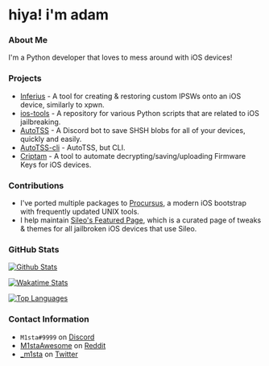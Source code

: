 # hiya! i'm adam


### About Me
I'm a Python developer that loves to mess around with iOS devices!

### Projects
- [Inferius](https://github.com/marijuanARM/Inferius/) - A tool for creating & restoring custom IPSWs onto an iOS device, similarly to xpwn.
- [ios-tools](https://github.com/marijuanARM/ios-tools/) - A repository for various Python scripts that are related to iOS jailbreaking.
- [AutoTSS](https://github.com/marijuanARM/autotss/) - A Discord bot to save SHSH blobs for all of your devices, quickly and easily.
- [AutoTSS-cli](https://github.com/marijuanARM/autotss-cli/) - AutoTSS, but CLI.
- [Criptam](https://github.com/marijuanARM/Criptam/) - A tool to automate decrypting/saving/uploading Firmware Keys for iOS devices.

### Contributions
- I've ported multiple packages to [Procursus](https://github.com/ProcursusTeam/Procursus/), a modern iOS bootstrap with frequently updated UNIX tools.
- I help maintain [Sileo's Featured Page](https://github.com/Sileo/featuredpage/), which is a curated page of tweaks & themes for all jailbroken iOS devices that use Sileo.

### GitHub Stats

[![Github Stats](https://github-readme-stats.vercel.app/api?username=marijuanARM&show_icons=true)](https://github.com/marijuanARM/)

[![Wakatime Stats](https://github-readme-stats.vercel.app/api/wakatime?username=marijuanARM)](https://github.com/marijuanARM/)

[![Top Languages](https://github-readme-stats.vercel.app/api/top-langs/?username=marijuanARM&layout=compact&langs_count=6&hide=assembly)](https://github.com/marijuanARM/)

### Contact Information
- `M1sta#9999` on [Discord](https://discord.com/)
- [M1staAwesome](https://reddit.com/u/M1staAwesome) on [Reddit](https://reddit.com/)
- [_m1sta](https://twitter.com/_m1sta) on [Twitter](https://twitter.com/)

